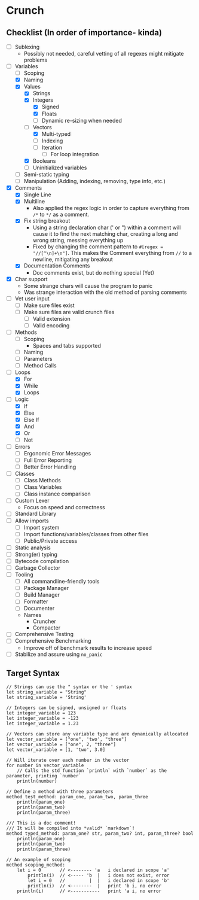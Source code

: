 # Crunch

## Checklist (In order of importance- kinda)

- [ ] Sublexing
    - Possibly not needed, careful vetting of all regexes might mitigate problems
- [ ] Variables
    - [ ] Scoping
    - [X] Naming
    - [X] Values
        - [X] Strings
        - [X] Integers
            - [X] Signed
            - [X] Floats
            - [ ] Dynamic re-sizing when needed
        - [ ] Vectors
            - [X] Multi-typed
            - [ ] Indexing
            - [ ] Iteration
                - [ ] For loop integration
        - [X] Booleans
        - [ ] Uninitialized variables
    - [ ] Semi-static typing
    - [ ] Manipulation (Adding, indexing, removing, type info, etc.)
- [X] Comments
    - [X] Single Line
    - [X] Multiline
        - Also applied the regex logic in order to capture everything from `/*` to `*/` as a comment.
    - [X] Fix string breakout
        - Using a string declaration char (' or ") within a comment will cause it to find the next matching char, creating a long and wrong string, messing everything up
        - Fixed by changing the comment pattern to `#[regex = "//[^\n]+\n"]`. This makes the Comment everything from `//` to a newline, mitigating any breakout
    - [X] Documentation Comments
        - Doc comments exist, but do nothing special (Yet)
- [X] Char support
    - Some strange chars will cause the program to panic
    - Was strange interaction with the old method of parsing comments
- [ ] Vet user input
    - [ ] Make sure files exist
    - [ ] Make sure files are valid crunch files
        - [ ] Valid extension
        - [ ] Valid encoding
- [ ] Methods
    - [ ] Scoping
        - Spaces and tabs supported
    - [ ] Naming
    - [ ] Parameters
    - [ ] Method Calls
- [ ] Loops
    - [X] For
    - [X] While
    - [X] Loops
- [ ] Logic
    - [X] If
    - [X] Else
    - [X] Else If
    - [X] And
    - [X] Or
    - [ ] Not
- [ ] Errors
    - [ ] Ergonomic Error Messages
    - [ ] Full Error Reporting
    - [ ] Better Error Handling
- [ ] Classes
    - [ ] Class Methods
    - [ ] Class Variables
    - [ ] Class instance comparison
- [ ] Custom Lexer
    - Focus on speed and correctness
- [ ] Standard Library
- [ ] Allow imports
    - [ ] Import system
    - [ ] Import functions/variables/classes from other files
    - [ ] Public/Private access
- [ ] Static analysis
- [ ] Strong(er) typing
- [ ] Bytecode compilation
- [ ] Garbage Collector
- [ ] Tooling
    - [ ] All commandline-friendly tools
    - [ ] Package Manager
    - [ ] Build Manager
    - [ ] Formatter
    - [ ] Documenter
    - Names
        - Cruncher
        - Compacter
- [ ] Comprehensive Testing
- [ ] Comprehensive Benchmarking
    - Improve off of benchmark results to increase speed
- [ ] Stabilize and assure using `no_panic`

## Target Syntax

```crunch
// Strings can use the " syntax or the ' syntax
let string_variable = "String"
let string_variable = 'String'

// Integers can be signed, unsigned or floats
let integer_variable = 123
let integer_variable = -123
let integer_variable = 1.23

// Vectors can store any variable type and are dynamically allocated
let vector_variable = ["one", 'two', "three"]
let vector_variable = ["one", 2, "three"]
let vector_variable = [1, 'two', 3.0]

// Will iterate over each number in the vector
for number in vector_variable
    // Calls the std function `println` with `number` as the parameter, printing `number`
    println(number)

// Define a method with three parameters
method test_method: param_one, param_two, param_three
    println(param_one)
    println(param_two)
    println(param_three)

/// This is a doc comment!
/// It will be compiled into *valid* `markdown`!
method typed_method: param_one? str, param_two? int, param_three? bool
    println(param_one)
    println(param_two)
    println(param_three)

// An example of scoping
method scoping_method:
    let i = 0       // <-------- 'a   i declared in scope 'a'
        println(i)  // <----- 'b  |   i does not exist, error
        let i = 0   //         |  |   i declared in scope 'b'
        println(i)  // <--------  |   print 'b i, no error
    println(i)      // <-----------   print 'a i, no error
```
